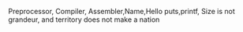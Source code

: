 Preprocessor, Compiler, Assembler,Name,Hello puts,printf, Size is not grandeur, and territory does not make a nation
